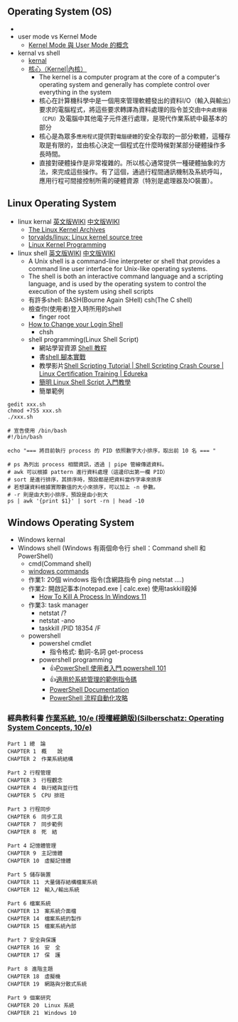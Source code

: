 ## Operating System (OS)
- 
- user mode vs Kernel Mode
  - [Kernel Mode 與 User Mode 的概念](https://medicineyeh.wordpress.com/2015/02/10/kernel-mode-%E8%88%87-user-mode-%E7%9A%84%E6%A6%82%E5%BF%B5/)
- kernal vs shell
  - [kernal](https://en.wikipedia.org/wiki/Kernel_(operating_system)#:~:text=The%20kernel%20is%20a%20computer,between%20hardware%20and%20software%20components.)
  - [核心（Kernel|內核）](https://zh.wikipedia.org/wiki/%E5%86%85%E6%A0%B8)
    - The kernel is a computer program at the core of a computer's operating system and generally has complete control over everything in the system
    - 核心在計算機科學中是一個用來管理軟體發出的資料I/O（輸入與輸出）要求的電腦程式，將這些要求轉譯為資料處理的指令並交由`中央處理器（CPU）`及電腦中其他電子元件進行處理，是現代作業系統中最基本的部分
    - 核心是為眾多`應用程式`提供對`電腦硬體`的安全存取的一部分軟體，這種存取是有限的，並由核心決定一個程式在什麼時候對某部分硬體操作多長時間。
    - 直接對硬體操作是非常複雜的。所以核心通常提供一種硬體抽象的方法，來完成這些操作。有了這個，通過行程間通訊機制及系統呼叫，應用行程可間接控制所需的硬體資源（特別是處理器及IO裝置）。

## Linux Operating System 
- linux kernal [英文版WIKI](https://en.wikipedia.org/wiki/Linux_kernel) [中文版WIKI](https://zh.wikipedia.org/wiki/Linux%E5%86%85%E6%A0%B8)
   - [The Linux Kernel Archives](https://www.kernel.org/)
   - [torvalds/linux: Linux kernel source tree](https://github.com/torvalds/linux)
   - [Linux Kernel Programming](https://www.tenlong.com.tw/products/9781789953435?list_name=srh)
- linux shell [英文版WIKI](https://en.wikipedia.org/wiki/Unix_shell) [中文版WIKI](https://zh.wikipedia.org/wiki/Unix_shell)
    - A Unix shell is a command-line interpreter or shell that provides a command line user interface for Unix-like operating systems. 
    - The shell is both an interactive command language and a scripting language, and is used by the operating system to control the execution of the system using shell scripts
    - 有許多shell: BASH(Bourne Again SHell) csh(The C shell)
    - 檢查你(使用者)登入時所用的shell
        - finger root 
    - [How to Change your Login Shell](https://gps.uml.edu/tutorials/unix-linux/unix/shell.htm#:~:text=To%20change%20your%20shell%20use,prompts%20for%20the%20new%20one.)
        - chsh
  - shell programming(Linux Shell Script)
    - 網站學習資源 [Shell 教程](https://www.runoob.com/linux/linux-shell.html)
    - 書[shell 腳本實戰](https://www.tenlong.com.tw/products/9787115506887?list_name=srh)
    - 教學影片[Shell Scripting Tutorial | Shell Scripting Crash Course | Linux Certification Training | Edureka](https://www.youtube.com/watch?v=GtovwKDemnI)
    - [簡明 Linux Shell Script 入門教學](https://blog.techbridge.cc/2019/11/15/linux-shell-script-tutorial/)
    - 簡單範例
```
gedit xxx.sh
chmod +755 xxx.sh
./xxx.sh 
```
```
# 宣告使用 /bin/bash
#!/bin/bash

echo "=== 將目前執行 process 的 PID 依照數字大小排序，取出前 10 名 === "

# ps 為列出 process 相關資訊，透過 | pipe 管線傳遞資料。
# awk 可以根據 pattern 進行資料處理（這邊印出第一欄 PID）
# sort 是進行排序，其排序時，預設都是把資料當作字串來排序
# 若想讓資料根據實際數值的大小來排序，可以加上 -n 參數。
# -r 則是由大到小排序，預設是由小到大
ps | awk '{print $1}' | sort -rn | head -10
```
## Windows Operating System
- Windows kernal
- Windows shell (Windows 有兩個命令行 shell：Command shell 和PowerShell)
  - cmd(Command shell)
  - [windows commands](https://learn.microsoft.com/en-us/windows-server/administration/windows-commands/windows-commands) 
  - 作業1: 20個 windows 指令(含網路指令 ping netstat ....)
  - 作業2: 開啟記事本(notepad.exe | calc.exe)  使用taskkill殺掉
     - [How To Kill A Process In Windows 11](https://www.c-sharpcorner.com/article/how-to-kill-a-process-in-windows-11/) 
  - 作業3: task manager 
      - netstat /?
      - netstat -ano
      - taskkill /PID 18354 /F 
   - powershell
     - powershel cmdlet 
       - 指令格式: 動詞-名詞 get-process 
     - powershell programming
       - 👍[PowerShell 使用者入門 powershell 101](https://learn.microsoft.com/zh-tw/powershell/scripting/learn/ps101/01-getting-started?view=powershell-7.2)
       - 👍[適用於系統管理的範例指令碼](https://learn.microsoft.com/zh-tw/powershell/scripting/samples/sample-scripts-for-administration?view=powershell-7.2)
       - [PowerShell Documentation](https://learn.microsoft.com/en-us/powershell/)
       - [PowerShell 流程自動化攻略](https://www.tenlong.com.tw/products/9789865026677?list_name=srh) 
 

### 經典教科書 [作業系統, 10/e (授權經銷版)(Silberschatz: Operating System Concepts, 10/e)](https://www.tenlong.com.tw/products/9789865522506?list_name=srh)
```
Part 1 總　論
CHAPTER 1　概　　說
CHAPTER 2　作業系統結構

Part 2 行程管理
CHAPTER 3　行程觀念
CHAPTER 4　執行緒與並行性
CHAPTER 5　CPU 排班

Part 3 行程同步
CHAPTER 6　同步工具
CHAPTER 7　同步範例
CHAPTER 8　死　結

Part 4 記憶體管理
CHAPTER 9　主記憶體
CHAPTER 10　虛擬記憶體

Part 5 儲存裝置
CHAPTER 11　大量儲存結構檔案系統
CHAPTER 12　輸入/輸出系統

Part 6 檔案系統
CHAPTER 13　案系統介面檔
CHAPTER 14　檔案系統的製作
CHAPTER 15　檔案系統內部

Part 7 安全與保護
CHAPTER 16　安　全
CHAPTER 17　保　護

Part ８ 進階主題
CHAPTER 18　虛擬機
CHAPTER 19　網路與分散式系統

Part 9 個案研究
CHAPTER 20　Linux 系統
CHAPTER 21　Windows 10
```
